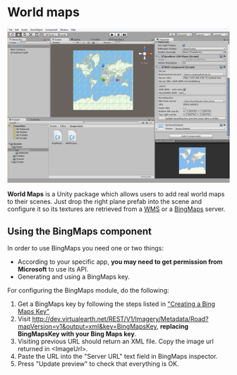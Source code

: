 # World maps

![Screenshot of World Maps](Images/world_maps_screenshot.png)

**World Maps** is a Unity package which allows users to add real world maps to their scenes. Just drop the right plane prefab into the scene and configure it so its textures are retrieved from a [WMS](https://en.wikipedia.org/wiki/Web_Map_Service) or a [BingMaps](https://en.wikipedia.org/wiki/Bing_Maps) server.

## Using the BingMaps component

In order to use BingMaps you need one or two things:

- According to your specific app, **you may need to get permission from Microsoft** to use its API.
- Generating and using a BingMaps key.

For configuring the BingMaps module, do the following:

1. Get a BingMaps key by following the steps listed in ["Creating a Bing Maps Key"](https://msdn.microsoft.com/es-es/library/ff428642.aspx)
2. Visit <http://dev.virtualearth.net/REST/V1/Imagery/Metadata/Road?mapVersion=v1&output=xml&key=BingMapsKey>, **replacing BingMapsKey with your Bing Maps key**.
3. Visiting previous URL should return an XML file. Copy the image url returned in \<ImageUrl\>.
4. Paste the URL into the "Server URL" text field in BingMaps inspector.
4. Press "Update preview" to check that everything is OK.

